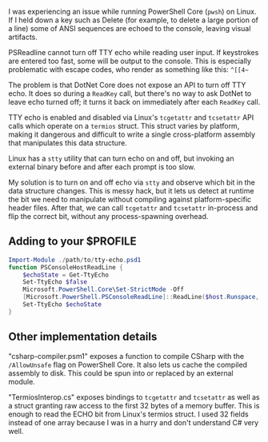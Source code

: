 I was experiencing an issue while running PowerShell Core (`pwsh`) on Linux.  If I held down a key such as Delete (for example, to delete a large portion of a line) some of ANSI sequences are echoed to the console, leaving visual artifacts.

PSReadline cannot turn off TTY echo while reading user input.  If keystrokes are entered too fast, some will be output to the console.  This is especially problematic with escape codes, who render as something like this: `^[[4~`

The problem is that DotNet Core does not expose an API to turn off TTY echo.  It does so during a `ReadKey` call, but there's no way to ask DotNet to leave echo turned off; it turns it back on immediately after each `ReadKey` call.

TTY echo is enabled and disabled via Linux's `tcgetattr` and `tcsetattr` API calls which operate on a `termios` struct.  This struct varies by platform, making it dangerous and difficult to write a single cross-platform assembly that manipulates this data structure.

Linux has a `stty` utility that can turn echo on and off, but invoking an external binary before and after each prompt is too slow.

My solution is to turn on and off echo via `stty` and observe which bit in the data structure changes.  This is messy hack, but it lets us detect at runtime the bit we need to manipulate without compiling against platform-specific header files.  After that, we can call `tcgetattr` and `tcsetattr` in-process and flip the correct bit, without any process-spawning overhead.

## Adding to your $PROFILE

```powershell
Import-Module ./path/to/tty-echo.psd1
function PSConsoleHostReadLine {
    $echoState = Get-TtyEcho
    Set-TtyEcho $false
    Microsoft.PowerShell.Core\Set-StrictMode -Off
    [Microsoft.PowerShell.PSConsoleReadLine]::ReadLine($host.Runspace, $ExecutionContext)
    Set-TtyEcho $echoState
}
```

## Other implementation details

"csharp-compiler.psm1" exposes a function to compile CSharp with the `/AllowUnsafe` flag on PowerShell Core.  It also lets us cache the compiled assembly to disk.  This could be spun into or replaced by an external module.

"TermiosInterop.cs" exposes bindings to `tcgetattr` and `tcsetattr` as well as a struct granting raw access to the first 32 bytes of a memory buffer.  This is enough to read the ECHO bit from Linux's termios struct.  I used 32 fields instead of one array because I was in a hurry and don't understand C# very well.
